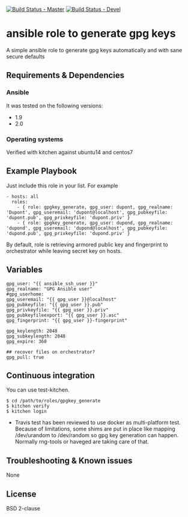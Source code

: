 [![Build Status - Master](https://travis-ci.org/chris968/ansible-gpgkey_generate.svg?branch=master)](https://travis-ci.org/chris968/ansible-gpgkey_generate)
[![Build Status - Devel](https://travis-ci.org/chris968/ansible-gpgkey_generate.svg?branch=devel)](https://travis-ci.org/chris968/ansible-gpgkey_generate/branches)

# ansible role to generate gpg keys

A simple ansible role to generate gpg keys automatically and with sane secure defaults

## Requirements & Dependencies

### Ansible
It was tested on the following versions:
 * 1.9
 * 2.0

### Operating systems

Verified with kitchen against ubuntu14 and centos7

## Example Playbook

Just include this role in your list.
For example

```
- hosts: all
  roles:
    - { role: gpgkey_generate, gpg_user: dupont, gpg_realname: 'Dupont', gpg_useremail: 'dupont@localhost', gpg_pubkeyfile: 'dupont.pub', gpg_privkeyfile: 'dupont.priv' }
    - { role: gpgkey_generate, gpg_user: dupond, gpg_realname: 'dupond', gpg_useremail: 'dupond@localhost', gpg_pubkeyfile: 'dupond.pub', gpg_privkeyfile: 'dupond.priv' }
```

By default, role is retrieving armored public key and fingerprint to orchestrator while leaving secret key on hosts.

## Variables

```
gpg_user: "{{ ansible_ssh_user }}"
gpg_realname: "GPG Ansible user"
#gpg_userhome:
gpg_useremail: "{{ gpg_user }}@localhost"
gpg_pubkeyfile: "{{ gpg_user }}.pub"
gpg_privkeyfile: "{{ gpg_user }}.priv"
gpg_pubkeyfileexport: "{{ gpg_user }}.asc"
gpg_fingerprint: "{{ gpg_user }}-fingerprint"

gpg_keylength: 2048
gpg_subkeylength: 2048
gpg_expire: 360

## recover files on orchestrator?
gpg_pull: true

```

## Continuous integration

You can use test-kitchen.

```
$ cd /path/to/roles/gpgkey_generate
$ kitchen verify
$ kitchen login
```

* Travis test has been reviewed to use docker as multi-platform test.
Because of limitations, some shims are put in place like mapping /dev/urandom to /dev/random so gpg key generation can happen. Normally rng-tools or haveged are taking care of that.


## Troubleshooting & Known issues

None

## License

BSD 2-clause



